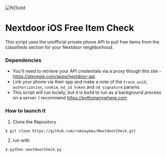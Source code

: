 ![N|Solid](http://is2.mzstatic.com/image/thumb/Purple111/v4/a0/3d/98/a03d98cb-34ad-06f6-cc1f-225f7e3a97a2/source/175x175bb.jpg )

# Nextdoor iOS Free Item Check


This script uses the unofficial private phone API to pull free items from the classifieds section for your Nextdoor neighborhood.

### Dependencies

 - You'll need to retrieve your API credentials via a proxy though this site - https://stevesie.com/apps/nextdoor-api
 - Link your phone via their app and make a note of the `trace_uuid`, `authorization`, `cookie`, `nd_id_token` and `nd_signature` params
 - This script will run locally, but it is build to run as a background process on a server. I recommend https://pythonanywhere.com

### How to launch it

1. Clone the Repository
```sh
$ git clone https://github.com/ramsaymax/NextdoorCheck.git
```
2. run with
```sh
$ python nextdoorCheck.py
```
